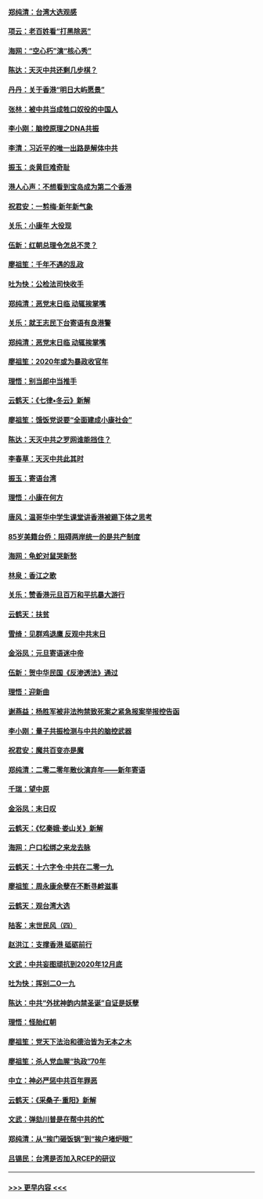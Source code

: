 #### [郑纯清：台湾大选观感](../pages/nsc993/n11786210.md?t=01120722) 
#### [项云：老百姓看“打黑除恶”](../pages/nsc993/n11785398.md?t=01120722) 
#### [海网：“空心朽”演“核心秀”](../pages/nsc993/n11783874.md?t=01120722) 
#### [陈达：天灭中共还剩几步棋？](../pages/nsc993/n11783719.md?t=01120722) 
#### [丹丹：关于香港“明日大屿愿景”](../pages/nsc993/n11783273.md?t=01120722) 
#### [张林：被中共当成牲口奴役的中国人](../pages/nsc993/n11782397.md?t=01120722) 
#### [李小刚：脑控原理之DNA共振](../pages/nsc993/n11780962.md?t=01120722) 
#### [李清：习近平的唯一出路是解体中共](../pages/nsc993/n11780866.md?t=01120722) 
#### [振玉：炎黄巨难奇耻](../pages/nsc993/n11779632.md?t=01120722) 
#### [港人心声：不想看到宝岛成为第二个香港](../pages/nsc993/n11778817.md?t=01120722) 
#### [祝君安：一剪梅‧新年新气象](../pages/nsc993/n11776340.md?t=01120722) 
#### [关乐：小康年 大役现](../pages/nsc993/n11774213.md?t=01120722) 
#### [伍新：红朝总理令怎总不灵？](../pages/nsc993/n11770813.md?t=01120722) 
#### [廖祖笙：千年不遇的乱政](../pages/nsc993/n11770373.md?t=01120722) 
#### [吐为快：公检法司快收手](../pages/nsc993/n11770359.md?t=01120722) 
#### [郑纯清：恶党末日临 动辄挨掌嘴](../pages/nsc993/n11769912.md?t=01120722) 
#### [关乐：就王志民下台寄语有良港警](../pages/nsc993/n11769903.md?t=01120722) 
#### [郑纯清：恶党末日临 动辄挨掌嘴](../pages/nsc993/n11769356.md?t=01120722) 
#### [廖祖笙：2020年或为暴政收官年](../pages/nsc993/n11768216.md?t=01120722) 
#### [理悟：别当郎中当推手](../pages/nsc993/n11768243.md?t=01120722) 
#### [云鹤天：《七律▪冬云》新解](../pages/nsc993/n11768204.md?t=01120722) 
#### [廖祖笙：饿饭党说要“全面建成小康社会”](../pages/nsc993/n11767482.md?t=01120722) 
#### [陈达：天灭中共之罗网谁能挡住？](../pages/nsc993/n11767465.md?t=01120722) 
#### [李春草：天灭中共此其时](../pages/nsc993/n11767452.md?t=01120722) 
#### [振玉：寄语台湾](../pages/nsc993/n11767432.md?t=01120722) 
#### [理悟：小康在何方](../pages/nsc993/n11767394.md?t=01120722) 
#### [唐风：温哥华中学生课堂讲香港被踢下体之思考](../pages/nsc993/n11766848.md?t=01120722) 
#### [85岁美籍台侨：阻碍两岸统一的是共产制度](../pages/nsc993/n11765043.md?t=01120722) 
#### [海网：龟蛇对鼠哭新愁](../pages/nsc993/n11764895.md?t=01120722) 
#### [林泉：香江之歌](../pages/nsc993/n11764415.md?t=01120722) 
#### [关乐：赞香港元旦百万和平抗暴大游行](../pages/nsc993/n11764382.md?t=01120722) 
#### [云鹤天：扶贫](../pages/nsc993/n11764245.md?t=01120722) 
#### [雪绮：见群鸡退鹰  反观中共末日](../pages/nsc993/n11762112.md?t=01120722) 
#### [金浴凤：元旦寄语迷中帝](../pages/nsc993/n11761788.md?t=01120722) 
#### [伍新：贺中华民国《反渗透法》通过](../pages/nsc993/n11761994.md?t=01120722) 
#### [理悟：迎新曲](../pages/nsc993/n11761152.md?t=01120722) 
#### [谢燕益：杨胜军被非法拘禁致死案之紧急报案举报控告函](../pages/nsc993/n11756134.md?t=01120722) 
#### [李小刚：量子共振检测与中共的脑控武器](../pages/nsc993/n11754518.md?t=01120722) 
#### [祝君安：魔共百变亦是魔](../pages/nsc993/n11754469.md?t=01120722) 
#### [郑纯清：二零二零年散伙演弃年——新年寄语](../pages/nsc993/n11754195.md?t=01120722) 
#### [千瑞：望中原](../pages/nsc993/n11754159.md?t=01120722) 
#### [金浴凤：末日叹](../pages/nsc993/n11752359.md?t=01120722) 
#### [云鹤天：《忆秦娥‧娄山关》新解](../pages/nsc993/n11752348.md?t=01120722) 
#### [海网：户口松绑之来龙去脉](../pages/nsc993/n11752328.md?t=01120722) 
#### [云鹤天：十六字令‧中共在二零一九](../pages/nsc993/n11752305.md?t=01120722) 
#### [廖祖笙：周永康余孽在不断寻衅滋事](../pages/nsc993/n11751013.md?t=01120722) 
#### [云鹤天：观台湾大选](../pages/nsc993/n11751007.md?t=01120722) 
#### [陆客：末世民风（四）](../pages/nsc993/n11749203.md?t=01120722) 
#### [赵洪江：支撑香港 砥砺前行](../pages/nsc993/n11748482.md?t=01120722) 
#### [文武：中共妄图顽抗到2020年12月底](../pages/nsc993/n11748446.md?t=01120722) 
#### [吐为快：挥别二O一九](../pages/nsc993/n11748411.md?t=01120722) 
#### [陈达：中共“外扰神韵内禁圣诞”自证是妖孽](../pages/nsc993/n11748226.md?t=01120722) 
#### [理悟：怪胎红朝](../pages/nsc993/n11748206.md?t=01120722) 
#### [廖祖笙：党天下法治和德治皆为无本之木](../pages/nsc993/n11748135.md?t=01120722) 
#### [廖祖笙：杀人党血腥“执政”70年](../pages/nsc993/n11745144.md?t=01120722) 
#### [中立：神必严惩中共百年罪恶](../pages/nsc993/n11744970.md?t=01120722) 
#### [云鹤天：《采桑子‧重阳》新解](../pages/nsc993/n11744948.md?t=01120722) 
#### [文武：弹劾川普是在帮中共的忙](../pages/nsc993/n11744758.md?t=01120722) 
#### [郑纯清：从“挨门砸饭锅”到“挨户堵炉眼”](../pages/nsc993/n11744745.md?t=01120722) 
#### [吕锡民：台湾是否加入RCEP的研议](../pages/nsc993/n11744701.md?t=01120722) 

----
#### [ >>> 更早内容 <<< ](../indexes/nsc993-earlier.md)
